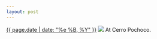 ```yaml
---
layout: post
---
```


<p>
  <time><a href="/116">{{ page.date | date: "%e %B, %Y" }}</a></time>
  <a href="/116"><img src="{{ site.assets_url }}/116.jpg"/></a>
  <span>At Cerro Pochoco.</span>
</p>
